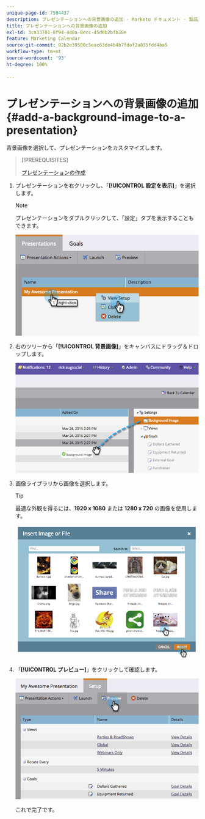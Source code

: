 ```yaml
---
unique-page-id: 7504437
description: プレゼンテーションへの背景画像の追加 - Marketo ドキュメント - 製品ドキュメント
title: プレゼンテーションへの背景画像の追加
exl-id: 3ca33701-0f94-448a-8ecc-45d0b2bfb38e
feature: Marketing Calendar
source-git-commit: 02b2e39580c5eac63de4b4b7fdaf2a835fdd4ba5
workflow-type: tm+mt
source-wordcount: '93'
ht-degree: 100%

---
```


# プレゼンテーションへの背景画像の追加 {#add-a-background-image-to-a-presentation}

背景画像を選択して、プレゼンテーションをカスタマイズします。

>[!PREREQUISITES]
>
>[プレゼンテーションの作成](/help/marketo/product-docs/core-marketo-concepts/marketing-calendar/calendar-hd/create-a-presentation.md)

1. プレゼンテーションを右クリックし、「**[!UICONTROL 設定を表示]**」を選択します。

   >[!NOTE]
   >
   >プレゼンテーションをダブルクリックして、「設定」タブを表示することもできます。

   ![](assets/image2015-3-24-14-3a36-3a52.png)

1. 右のツリーから「**[!UICONTROL 背景画像]**」をキャンバスにドラッグ＆ドロップします。

   ![](assets/image2015-3-24-14-3a39-3a40.png)

1. 画像ライブラリから画像を選択します。

   >[!TIP]
   >
   >最適な外観を得るには、**1920 x 1080** または **1280 x 720** の画像を使用します。

   ![](assets/image2015-3-24-14-3a47-3a57.png)

1. 「**[!UICONTROL プレビュー]**」をクリックして確認します。

   ![](assets/image2015-3-24-14-3a51-3a1.png)

   これで完了です。
